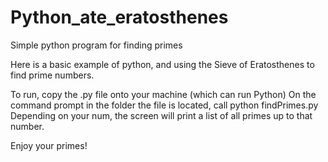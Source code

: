 Python_ate_eratosthenes
=======================

Simple python program for finding primes

Here is a basic example of python, and using the Sieve of Eratosthenes to find prime numbers.

To run, copy the .py file onto your machine (which can run Python)
On the command prompt in the folder the file is located, call python findPrimes.py <num>
Depending on your num, the screen will print a list of all primes up to that number.

Enjoy your primes!
